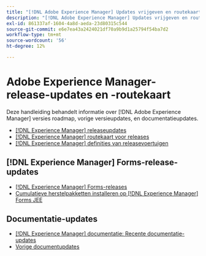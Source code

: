 ```yaml
---
title: "[!DNL Adobe Experience Manager] Updates vrijgeven en routekaart"
description: "[!DNL Adobe Experience Manager] Updates vrijgeven en routekaart"
exl-id: 861337af-1604-4a8d-aeda-23d80315c544
source-git-commit: e6e7ea43a2424021df70a9b9d1a25794f54ba7d2
workflow-type: tm+mt
source-wordcount: '56'
ht-degree: 12%

---
```


# Adobe Experience Manager-release-updates en -routekaart

Deze handleiding behandelt informatie over [!DNL Adobe Experience Manager] versies roadmap, vorige versieupdates, en documentatieupdates.

* [[!DNL Experience Manager] releaseupdates](aem-releases-updates.md)
* [[!DNL Experience Manager] routekaart voor releases](update-releases-roadmap.md)
* [[!DNL Experience Manager] definities van releasevoertuigen](update-release-vehicle-definitions.md)

## [!DNL Experience Manager] Forms-release-updates

* [[!DNL Experience Manager] Forms-releases](aem-forms-releases.md)
* [Cumulatieve herstelpakketten installeren op [!DNL Experience Manager] Forms JEE](install-cfp-aem-forms-jee.md)

## Documentatie-updates

* [[!DNL Experience Manager] documentatie: Recente documentatie-updates](documentation-updates.md)
* [Vorige documentupdates](previous-documentation-updates.md)

